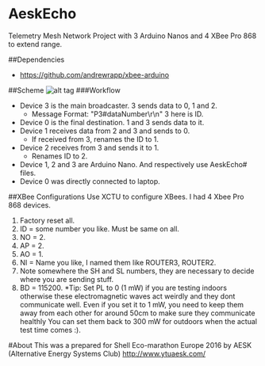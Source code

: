 # AeskEcho
Telemetry Mesh Network Project with 3 Arduino Nanos and 4 XBee Pro 868 to extend range.

##Dependencies
- https://github.com/andrewrapp/xbee-arduino

##Scheme
![alt tag](http://i.imgur.com/Vuui5Ce.png)
###Workflow
* Device 3 is the main broadcaster. 3 sends data to 0, 1 and 2.
  * Message Format: "P3#dataNumber\r\n" 3 here is ID.
* Device 0 is the final destination. 1 and 3 sends data to it.
* Device 1 receives data from 2 and 3 and sends to 0.
  * If received from 3, renames the ID to 1.
* Device 2 receives from 3 and sends it to 1.
  * Renames ID to 2.
* Device 1, 2 and 3 are Arduino Nano. And respectively use AeskEcho# files.
* Device 0 was directly connected to laptop.

##XBee Configurations
Use XCTU to configure XBees. I had 4 Xbee Pro 868 devices.
 1. Factory reset all.
 2. ID = some number you like. Must be same on all.
 3. NO = 2.
 4. AP = 2.
 5. AO = 1.
 6. NI = Name you like, I named them like ROUTER3, ROUTER2.
 7. Note somewhere the SH and SL numbers, they are necessary to decide where you are sending stuff.
 8. BD = 115200.
 *Tip: Set PL to 0 (1 mW) if you are testing indoors otherwise these electromagnetic waves act weirdly and they dont communicate well. Even if you set it to 1 mW, you need to keep them away from each other for around 50cm to make sure they communicate healthly You can set them back to 300 mW for outdoors when the actual test time comes :).

#About
This was a prepared for Shell Eco-marathon Europe 2016 by AESK (Alternative Energy Systems Club) http://www.ytuaesk.com/
